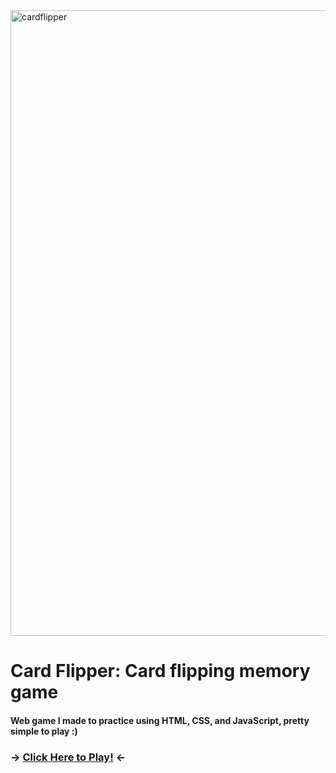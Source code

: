 <img width="1920" height="1001" alt="cardflipper" src="https://github.com/user-attachments/assets/7ee286d8-f63d-4788-9e54-287b31e66ab4" />

# **Card Flipper: Card flipping memory game**

#### Web game I made to practice using HTML, CSS, and JavaScript, pretty simple to play :)

### -> [Click Here to Play!](https://zephyrlexis.github.io/Card-Flipper/) <-
